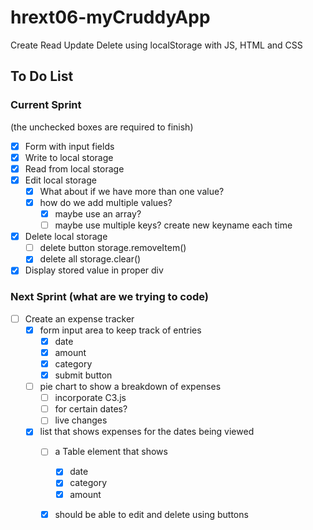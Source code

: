 # hrext06-myCruddyApp
Create Read Update Delete using localStorage with JS, HTML and CSS


## To Do List

### Current Sprint
(the unchecked boxes are required to finish)
- [x] Form with input fields
- [x] Write to local storage
- [x] Read from local storage
- [x] Edit local storage
    - [x] What about if we have more than one value?
    - [x] how do we add multiple values?
        - [x] maybe use an array?
        - [ ] maybe use multiple keys? create new keyname each time

- [x] Delete local storage
    - [ ] delete button storage.removeItem()
    - [x] delete all storage.clear()
- [x] Display stored value in proper div

### Next Sprint (what are we trying to code)
- [ ] Create an expense tracker
	- [x] form input area to keep track of entries
		- [x] date
		- [x] amount
		- [x] category
		- [x] submit button
	- [ ] pie chart to show a breakdown of expenses
		- [ ] incorporate C3.js
 		- [ ] for certain dates?
		- [ ] live changes
	- [x] list that shows expenses for the dates being viewed
		- [ ] a Table element that shows
			- [x] date
			- [x] category
			- [x] amount
		- [x] should be able to edit and delete using buttons

